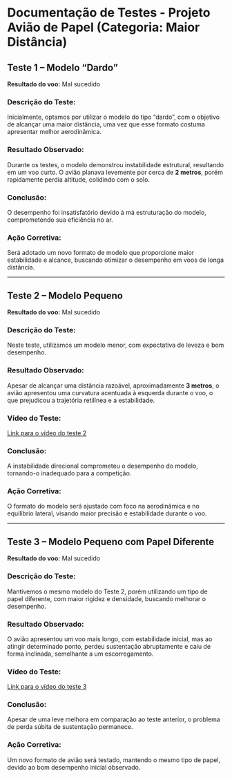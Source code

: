

# **Documentação de Testes - Projeto Avião de Papel (Categoria: Maior Distância)**

## **Teste 1 – Modelo “Dardo”**  
**Resultado do voo:** Mal sucedido  

### **Descrição do Teste:**  
Inicialmente, optamos por utilizar o modelo do tipo “dardo”, com o objetivo de alcançar uma maior distância, uma vez que esse formato costuma apresentar melhor aerodinâmica.  

### **Resultado Observado:**  
Durante os testes, o modelo demonstrou instabilidade estrutural, resultando em um voo curto. O avião planava levemente por cerca de **2 metros**, porém rapidamente perdia altitude, colidindo com o solo.  

### **Conclusão:**  
O desempenho foi insatisfatório devido à má estruturação do modelo, comprometendo sua eficiência no ar.  

### **Ação Corretiva:**  
Será adotado um novo formato de modelo que proporcione maior estabilidade e alcance, buscando otimizar o desempenho em voos de longa distância.

---

## **Teste 2 – Modelo Pequeno**  
**Resultado do voo:** Mal sucedido  

### **Descrição do Teste:**  
Neste teste, utilizamos um modelo menor, com expectativa de leveza e bom desempenho.  

### **Resultado Observado:**  
Apesar de alcançar uma distância razoável, aproximadamente **3 metros**, o avião apresentou uma curvatura acentuada à esquerda durante o voo, o que prejudicou a trajetória retilínea e a estabilidade.

### **Vídeo do Teste:**  
[Link para o vídeo do teste 2](https://github.com/user-attachments/assets/78c0317f-af84-4f26-9569-7cac8257d1ae)

### **Conclusão:**  
A instabilidade direcional comprometeu o desempenho do modelo, tornando-o inadequado para a competição.

### **Ação Corretiva:**  
O formato do modelo será ajustado com foco na aerodinâmica e no equilíbrio lateral, visando maior precisão e estabilidade durante o voo.

---

## **Teste 3 – Modelo Pequeno com Papel Diferente**  
**Resultado do voo:** Mal sucedido  

### **Descrição do Teste:**  
Mantivemos o mesmo modelo do Teste 2, porém utilizando um tipo de papel diferente, com maior rigidez e densidade, buscando melhorar o desempenho.

### **Resultado Observado:**  
O avião apresentou um voo mais longo, com estabilidade inicial, mas ao atingir determinado ponto, perdeu sustentação abruptamente e caiu de forma inclinada, semelhante a um escorregamento.

### **Vídeo do Teste:**  
[Link para o vídeo do teste 3](https://github.com/user-attachments/assets/5fdedd1e-3d8c-48a9-9735-c674972c127a)

### **Conclusão:**  
Apesar de uma leve melhora em comparação ao teste anterior, o problema de perda súbita de sustentação permanece.

### **Ação Corretiva:**  
Um novo formato de avião será testado, mantendo o mesmo tipo de papel, devido ao bom desempenho inicial observado.
